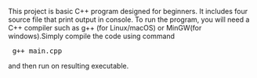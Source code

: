 This project is basic C++ program designed for beginners. It includes four source file that print output in console. To run the program, you will need a C++ compiler such as g++ (for Linux/macOS) or MinGW(for windows).Simply compile the code using command <pre> g++ main.cpp</pre> and then run on resulting executable.
